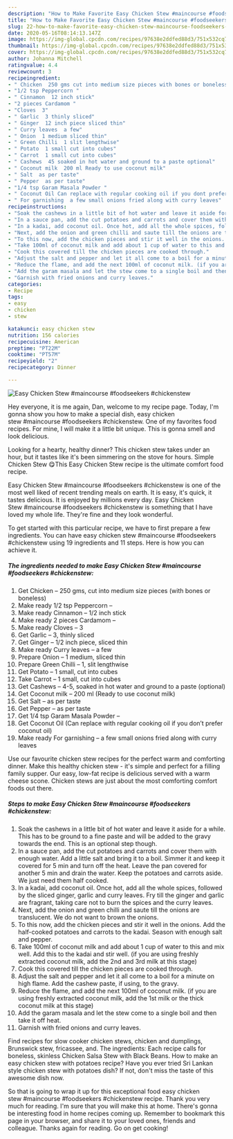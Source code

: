 ```yaml
---
description: "How to Make Favorite Easy Chicken Stew #maincourse #foodseekers #chickenstew"
title: "How to Make Favorite Easy Chicken Stew #maincourse #foodseekers #chickenstew"
slug: 22-how-to-make-favorite-easy-chicken-stew-maincourse-foodseekers-chickenstew
date: 2020-05-16T08:14:13.147Z
image: https://img-global.cpcdn.com/recipes/97638e2ddfed88d3/751x532cq70/easy-chicken-stew-maincourse-foodseekers-chickenstew-recipe-main-photo.jpg
thumbnail: https://img-global.cpcdn.com/recipes/97638e2ddfed88d3/751x532cq70/easy-chicken-stew-maincourse-foodseekers-chickenstew-recipe-main-photo.jpg
cover: https://img-global.cpcdn.com/recipes/97638e2ddfed88d3/751x532cq70/easy-chicken-stew-maincourse-foodseekers-chickenstew-recipe-main-photo.jpg
author: Johanna Mitchell
ratingvalue: 4.4
reviewcount: 3
recipeingredient:
- " Chicken  250 gms cut into medium size pieces with bones or boneless"
- "1/2 tsp Peppercorn "
- " Cinnamon  12 inch stick"
- "2 pieces Cardamom "
- "Cloves  3"
- " Garlic  3 thinly sliced"
- " Ginger  12 inch piece sliced thin"
- " Curry leaves  a few"
- " Onion  1 medium sliced thin"
- " Green Chilli  1 slit lengthwise"
- " Potato  1 small cut into cubes"
- " Carrot  1 small cut into cubes"
- " Cashews  45 soaked in hot water and ground to a paste optional"
- " Coconut milk  200 ml Ready to use coconut milk"
- " Salt  as per taste"
- " Pepper  as per taste"
- "1/4 tsp Garam Masala Powder "
- " Coconut Oil Can replace with regular cooking oil if you dont prefer coconut oil"
- " For garnishing  a few small onions fried along with curry leaves"
recipeinstructions:
- "Soak the cashews in a little bit of hot water and leave it aside for a while. This has to be ground to a fine paste and will be added to the gravy towards the end. This is an optional step though."
- "In a sauce pan, add the cut potatoes and carrots and cover them with enough water. Add a little salt and bring it to a boil. Simmer it and keep it covered for 5 min and turn off the heat. Leave the pan covered for another 5 min and drain the water. Keep the potatoes and carrots aside. We just need them half cooked."
- "In a kadai, add coconut oil. Once hot, add all the whole spices, followed by the sliced ginger, garlic and curry leaves. Fry till the ginger and garlic are fragrant, taking care not to burn the spices and the curry leaves."
- "Next, add the onion and green chilli and saute till the onions are translucent. We do not want to brown the onions."
- "To this now, add the chicken pieces and stir it well in the onions. Add the half-cooked potatoes and carrots to the kadai. Season with enough salt and pepper."
- "Take 100ml of coconut milk and add about 1 cup of water to this and mix well. Add this to the kadai and stir well. (if you are using freshly extracted coconut milk, add the 2nd and 3rd milk at this stage)"
- "Cook this covered till the chicken pieces are cooked through."
- "Adjust the salt and pepper and let it all come to a boil for a minute on high flame. Add the cashew paste, if using, to the gravy."
- "Reduce the flame, and add the next 100ml of coconut milk. (if you are using freshly extracted coconut milk, add the 1st milk or the thick coconut milk at this stage)"
- "Add the garam masala and let the stew come to a single boil and then take it off heat."
- "Garnish with fried onions and curry leaves."
categories:
- Recipe
tags:
- easy
- chicken
- stew

katakunci: easy chicken stew 
nutrition: 156 calories
recipecuisine: American
preptime: "PT22M"
cooktime: "PT57M"
recipeyield: "2"
recipecategory: Dinner

---
```



![Easy Chicken Stew #maincourse #foodseekers #chickenstew](https://img-global.cpcdn.com/recipes/97638e2ddfed88d3/751x532cq70/easy-chicken-stew-maincourse-foodseekers-chickenstew-recipe-main-photo.jpg)

Hey everyone, it is me again, Dan, welcome to my recipe page. Today, I'm gonna show you how to make a special dish, easy chicken stew #maincourse #foodseekers #chickenstew. One of my favorites food recipes. For mine, I will make it a little bit unique. This is gonna smell and look delicious.

Looking for a hearty, healthy dinner? This chicken stew takes under an hour, but it tastes like it&#39;s been simmering on the stove for hours. Simple Chicken Stew 😋This Easy Chicken Stew recipe is the ultimate comfort food recipe.

Easy Chicken Stew #maincourse #foodseekers #chickenstew is one of the most well liked of recent trending meals on earth. It is easy, it's quick, it tastes delicious. It is enjoyed by millions every day. Easy Chicken Stew #maincourse #foodseekers #chickenstew is something that I have loved my whole life. They're fine and they look wonderful.


To get started with this particular recipe, we have to first prepare a few ingredients. You can have easy chicken stew #maincourse #foodseekers #chickenstew using 19 ingredients and 11 steps. Here is how you can achieve it.

<!--inarticleads1-->

##### The ingredients needed to make Easy Chicken Stew #maincourse #foodseekers #chickenstew:

1. Get  Chicken – 250 gms, cut into medium size pieces (with bones or boneless)
1. Make ready 1/2 tsp Peppercorn –
1. Make ready  Cinnamon – 1/2 inch stick
1. Make ready 2 pieces Cardamom –
1. Make ready Cloves – 3
1. Get  Garlic – 3, thinly sliced
1. Get  Ginger – 1/2 inch piece, sliced thin
1. Make ready  Curry leaves – a few
1. Prepare  Onion – 1 medium, sliced thin
1. Prepare  Green Chilli – 1, slit lengthwise
1. Get  Potato – 1 small, cut into cubes
1. Take  Carrot – 1 small, cut into cubes
1. Get  Cashews – 4-5, soaked in hot water and ground to a paste (optional)
1. Get  Coconut milk – 200 ml (Ready to use coconut milk)
1. Get  Salt – as per taste
1. Get  Pepper – as per taste
1. Get 1/4 tsp Garam Masala Powder –
1. Get  Coconut Oil (Can replace with regular cooking oil if you don’t prefer coconut oil)
1. Make ready  For garnishing – a few small onions fried along with curry leaves


Use our favourite chicken stew recipes for the perfect warm and comforting dinner. Make this healthy chicken stew - it&#39;s simple and perfect for a filling family supper. Our easy, low-fat recipe is delicious served with a warm cheese scone. Chicken stews are just about the most comforting comfort foods out there. 

<!--inarticleads2-->

##### Steps to make Easy Chicken Stew #maincourse #foodseekers #chickenstew:

1. Soak the cashews in a little bit of hot water and leave it aside for a while. This has to be ground to a fine paste and will be added to the gravy towards the end. This is an optional step though.
1. In a sauce pan, add the cut potatoes and carrots and cover them with enough water. Add a little salt and bring it to a boil. Simmer it and keep it covered for 5 min and turn off the heat. Leave the pan covered for another 5 min and drain the water. Keep the potatoes and carrots aside. We just need them half cooked.
1. In a kadai, add coconut oil. Once hot, add all the whole spices, followed by the sliced ginger, garlic and curry leaves. Fry till the ginger and garlic are fragrant, taking care not to burn the spices and the curry leaves.
1. Next, add the onion and green chilli and saute till the onions are translucent. We do not want to brown the onions.
1. To this now, add the chicken pieces and stir it well in the onions. Add the half-cooked potatoes and carrots to the kadai. Season with enough salt and pepper.
1. Take 100ml of coconut milk and add about 1 cup of water to this and mix well. Add this to the kadai and stir well. (if you are using freshly extracted coconut milk, add the 2nd and 3rd milk at this stage)
1. Cook this covered till the chicken pieces are cooked through.
1. Adjust the salt and pepper and let it all come to a boil for a minute on high flame. Add the cashew paste, if using, to the gravy.
1. Reduce the flame, and add the next 100ml of coconut milk. (if you are using freshly extracted coconut milk, add the 1st milk or the thick coconut milk at this stage)
1. Add the garam masala and let the stew come to a single boil and then take it off heat.
1. Garnish with fried onions and curry leaves.


Find recipes for slow cooker chicken stews, chicken and dumplings, Brunswick stew, fricassee, and. The ingredients: Each recipe calls for boneless, skinless Chicken Salsa Stew with Black Beans. How to make an easy chicken stew with potatoes recipe? Have you ever tried Sri Lankan style chicken stew with potatoes dish? If not, don&#39;t miss the taste of this awesome dish now. 

So that is going to wrap it up for this exceptional food easy chicken stew #maincourse #foodseekers #chickenstew recipe. Thank you very much for reading. I'm sure that you will make this at home. There's gonna be interesting food in home recipes coming up. Remember to bookmark this page in your browser, and share it to your loved ones, friends and colleague. Thanks again for reading. Go on get cooking!
